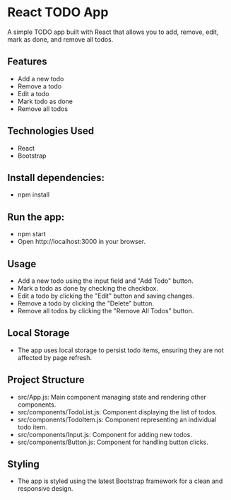 # React TODO App

A simple TODO app built with React that allows you to add, remove, edit, mark as done, and remove all todos.

## Features

- Add a new todo
- Remove a todo
- Edit a todo
- Mark todo as done
- Remove all todos

## Technologies Used

- React
- Bootstrap

## Install dependencies:
- npm install

## Run the app:
- npm start
- Open http://localhost:3000 in your browser.

## Usage
- Add a new todo using the input field and "Add Todo" button.
- Mark a todo as done by checking the checkbox.
- Edit a todo by clicking the "Edit" button and saving changes.
- Remove a todo by clicking the "Delete" button.
- Remove all todos by clicking the "Remove All Todos" button.
## Local Storage
- The app uses local storage to persist todo items, ensuring they are not affected by page refresh.

## Project Structure
- src/App.js: Main component managing state and rendering other components.
- src/components/TodoList.js: Component displaying the list of todos.
- src/components/TodoItem.js: Component representing an individual todo item.
- src/components/Input.js: Component for adding new todos.
- src/components/Button.js: Component for handling button clicks.

## Styling
- The app is styled using the latest Bootstrap framework for a clean and responsive design.